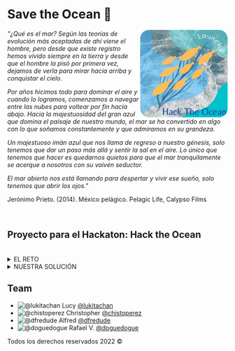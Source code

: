 # Save the Ocean 🐋

<img align='right' src="./src/assets/img/logohto.jpeg" alt="Save the Ocean" width="200" style="border-radius: 10%;"/>

_"¿Qué es el mar? Según las teorías de evolución más aceptadas de ahí viene el hombre, pero desde que existe registro hemos vivido siempre en la tierra y desde que el hombre la pisó por primera vez, dejamos de verla para mirar hacia arriba y conquistar el cielo._

_Por años hicimos todo para dominar el aire y cuando lo logramos, comenzamos a navegar entre las nubes para voltear por fin hacia abajo. Hacia la majestuosidad del gran azul que domina el paisaje de nuestro mundo, el mar se ha convertido en algo con lo que soñamos constantemente y que admiramos en su grandeza._

_Un majestuoso imán azul que nos llama de regreso a nuestro génesis, solo tenemos que dar un paso más allá y sentir la sal en el aire. Lo único que tenemos que hacer es quedarnos quietos para que el mar tranquilamente se acerque a nosotros con su vaivén seductor._

_El mar abierto nos está llamando para despertar y vivir ese sueño, solo tenemos que abrir los ojos."_

Jerónimo Prieto. (2014). México pelágico. Pelagic Life, Calypso Films

<br>

## Proyecto para el Hackaton: Hack the Ocean

<br>

<details>
<summary>  EL RETO </summary>

Elaborar un proyecto web (fullstack) que de solución escalable y ágil a una problemática relacionada con los océanos, utilizando, las tecnologías, marcos de trabajo y metodologías revisadas en Launch X.

Los ejes del hackathon que pueden seleccionar para desarrollar una solución son:

- **Especies en peligro de extensión.**
- ~~Contaminación (acidificación, derrames petroleros, etcétera).~~
- ~~Cuidado y preservación de especies marinas.~~
- ~~Sobrepesca~~
</details>

<details>

<summary>  NUESTRA SOLUCIÓN </summary>

_"Salvar nuestro océanos poniendo un granito de arena con nuestros conocimientos en la tecnología."_
<br>

Se elabora un proyecto con conciencia, con una visión de nuestro mundo, de nuestros océanos, que nos permite voltear a ver un problema y darle la atención necesaria.
<br>

Este proyecto revisa las especies en peligro de extinción a nivel mundial, mediante una API especializada que conforma la _Red List IUCN (International Union for Conservation of Nature)_ Unión Internacional para la Conservación de la Naturaleza.
<br>

Nuestra solución a este problema es que una vez identificada la amenaza canalizar y fortalecer mediante las organizaciones:

- Protección y Conservación Pelágica AC [Pelagic Life](http://www.pelagiclife.org/)
- Fondo Mundial para la naturaleza [WFF](https://www.wwf.org.mx/)
- La Asociación Mexicana de Hábitats para la Interacción y Protección de Mamíferos Marinos [AMHMAR](http://www.amhmar.org.mx/)
- Oceana [Oceana](https://mx.oceana.org/)

<br>

|       Contenido       | Link                                                                                                                                                               |
| :-------------------: | :----------------------------------------------------------------------------------------------------------------------------------------------------------------- |
|       Front-End       | <a href="https://hack-the-ocean22.herokuapp.com/" target="_blank"><img src="https://img.shields.io/badge/🔗link-FRONT_END-red?style=for-the-badge"></a>            |
|       Back-End        | <a href="https://savetheoceanbe.herokuapp.com/" target="_blank"><img src="https://img.shields.io/badge/🔗link-BACK_END-green?style=for-the-badge"></a>             |
|          API          | <a href="https://documenter.getpostman.com/view/9844241/Uyxhoo1m" target="_blank"><img src="https://img.shields.io/badge/🔗link-API-blue?style=for-the-badge"></a> |
| Repositorio Front-End | <a href="https://github.com/chistoperez/HackTheOcean" target="_blank"><img src="https://img.shields.io/badge/🔗link-REPO_FE-red?style=for-the-badge"></a>          |
| Repositorio Back-End  | <a href="https://github.com/doguedogue/savetheocean" target="_blank"><img src="https://img.shields.io/badge/🔗link-REPO_BE-green?style=for-the-badge"></a>         |

### Documentación

<details>
<summary>  Diagrama de la solución </summary>
<br>
<img src="./src/assets/img/bosquejo.png" alt="Diagrama" width="500"/>

</details>

<details>
<summary>  Diseño </summary>
<br>
<img src="./src/assets/img/hero.png" alt="Landing Page" width="500"/>

</details>

<details>
<summary>  Innovación </summary>

- Uso de mapas globales
- Consulta de coordenadas geográficas
- Consulta de API especializada en animales en peligro de extinción

</details>

<details>
<summary>  Complejidad Técnica </summary>

- Front-End: ![React](https://img.shields.io/badge/react-%2320232a.svg?style=flat-square&logo=react&logoColor=%2361DAFB)
- Back-End: ![NodeJS](https://img.shields.io/badge/node.js-6DA55F?style=flat-square&logo=node.js&logoColor=white)
- Base de Datos: ![MongoDB](https://img.shields.io/badge/MongoDB-%234ea94b.svg?style=flat-square&logo=mongodb&logoColor=white)

</details>

<details>
<summary>  Escalabilidad </summary>

- Proyecto modularizado en React
- Controlador de servicios REST con NodeJS
- Almacenamiento de información en base de datos NoSQL Mongo DB

</details>

</details>

## Team

- <img src="https://avatars.githubusercontent.com/u/101657514?v=4" alt="@lukitachan" width="50px"/> Lucy [@lukitachan](https://github.com/lukitachan)
- <img src="https://avatars.githubusercontent.com/u/99354481?v=4" alt="@chistoperez" width="50px"/> Christopher [@chistoperez](https://github.com/chistoperez)
- <img src="https://avatars.githubusercontent.com/u/72330887?v=4" alt="@dfredude" width="50px"/> Alfred [@dfredude](https://github.com/dfredude)
- <img src="https://avatars.githubusercontent.com/u/23409026?v=4" alt="@doguedogue" width="50px"/> Rafael V. [@doguedogue](https://github.com/doguedogue)

Todos los derechos reservados 2022 &copy;
